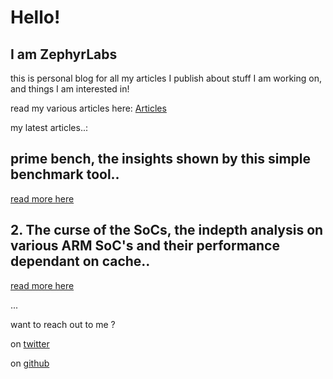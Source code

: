 <audio autoplay loop>
  <source src="/music/lush.mp3" type="audio/mpeg">
</audio>

# Hello!  
## I am ZephyrLabs
this is personal blog for all my articles I publish about stuff I am working on, and things I am interested in!

read my various articles here: [Articles](https://zephyrlabs.github.io/articles/)

my latest articles..: 
  
## prime bench,  the insights shown by this simple benchmark tool.. 
[read more here](https://zephyrlabs.github.io/articles/1/)

## 2. The curse of the SoCs, the indepth analysis on various ARM SoC's and their performance dependant on cache..
[read more here](https://zephyrlabs.github.io/articles/2/)

...

want to reach out to me  ?

on [twitter](https://twitter.com/SravanSenthiln1/)

on [github](https://github.com/ZephyrLabs/)

